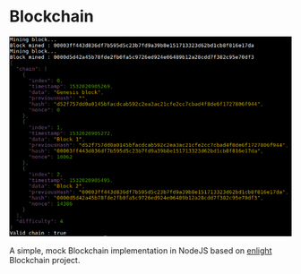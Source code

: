 # Blockchain

![sample-output](https://raw.githubusercontent.com/carlcorder/blockchain/master/output.png)

A simple, mock Blockchain implementation in NodeJS based on [enlight](https://enlight.nyc/blockchain#project) Blockchain project.

